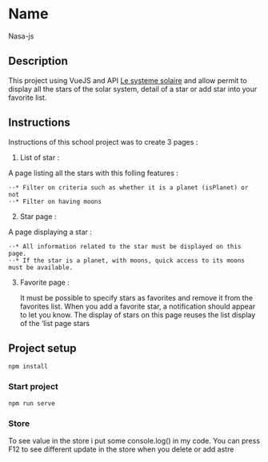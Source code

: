 # Name

Nasa-js

## Description 

This project using VueJS and API [Le systeme solaire](https://api.le-systeme-solaire.net/) and allow permit to display all the stars of the solar system, detail of a star or add star into your favorite list.

##  Instructions

Instructions of this school project was to create 3 pages : 

1. List of star : 

A page listing all the stars with this folling features : 

    ⋅⋅* Filter on criteria such as whether it is a planet (isPlanet) or not
    ⋅⋅* Filter on having moons

2. Star page : 

A page displaying a star :

    ⋅⋅* All information related to the star must be displayed on this page.
    ⋅⋅* If the star is a planet, with moons, quick access to its moons must be available.


3. Favorite page : 

    It must be possible to specify stars as favorites and remove it from
    the favorites list. When you add a favorite star, a notification
    should appear to let you know.
    The display of stars on this page reuses the list display of the ‘list page
    stars

## Project setup
```
npm install
```

### Start project
```
npm run serve
```

### Store

To see value in the store i put some console.log() in my code. You can press F12 to see different update in the store when you delete or add astre

